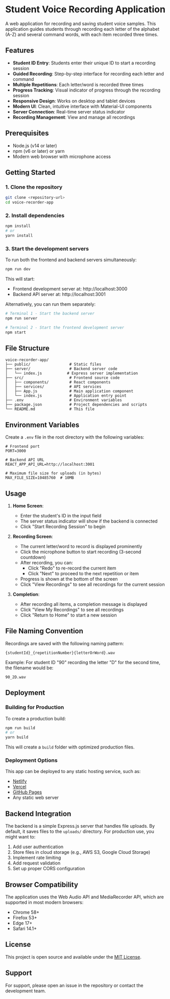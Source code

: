 # Student Voice Recording Application

A web application for recording and saving student voice samples. This application guides students through recording each letter of the alphabet (A-Z) and several command words, with each item recorded three times.

## Features

- **Student ID Entry**: Students enter their unique ID to start a recording session
- **Guided Recording**: Step-by-step interface for recording each letter and command
- **Multiple Repetitions**: Each letter/word is recorded three times
- **Progress Tracking**: Visual indicator of progress through the recording session
- **Responsive Design**: Works on desktop and tablet devices
- **Modern UI**: Clean, intuitive interface with Material-UI components
- **Server Connection**: Real-time server status indicator
- **Recording Management**: View and manage all recordings

## Prerequisites

- Node.js (v14 or later)
- npm (v6 or later) or yarn
- Modern web browser with microphone access

## Getting Started

### 1. Clone the repository

```bash
git clone <repository-url>
cd voice-recorder-app
```

### 2. Install dependencies

```bash
npm install
# or
yarn install
```

### 3. Start the development servers

To run both the frontend and backend servers simultaneously:

```bash
npm run dev
```

This will start:
- Frontend development server at: http://localhost:3000
- Backend API server at: http://localhost:3001

Alternatively, you can run them separately:

```bash
# Terminal 1 - Start the backend server
npm run server

# Terminal 2 - Start the frontend development server
npm start
```

## File Structure

```
voice-recorder-app/
├── public/                 # Static files
├── server/                 # Backend server code
│   └── index.js           # Express server implementation
├── src/                    # Frontend source code
│   ├── components/         # React components
│   ├── services/           # API services
│   ├── App.js              # Main application component
│   └── index.js            # Application entry point
├── .env                    # Environment variables
├── package.json            # Project dependencies and scripts
└── README.md               # This file
```

## Environment Variables

Create a `.env` file in the root directory with the following variables:

```
# Frontend port
PORT=3000

# Backend API URL
REACT_APP_API_URL=http://localhost:3001

# Maximum file size for uploads (in bytes)
MAX_FILE_SIZE=10485760  # 10MB
```

## Usage

1. **Home Screen**:
   - Enter the student's ID in the input field
   - The server status indicator will show if the backend is connected
   - Click "Start Recording Session" to begin

2. **Recording Screen**:
   - The current letter/word to record is displayed prominently
   - Click the microphone button to start recording (3-second countdown)
   - After recording, you can:
     - Click "Redo" to re-record the current item
     - Click "Next" to proceed to the next repetition or item
   - Progress is shown at the bottom of the screen
   - Click "View Recordings" to see all recordings for the current session

3. **Completion**:
   - After recording all items, a completion message is displayed
   - Click "View My Recordings" to see all recordings
   - Click "Return to Home" to start a new session

## File Naming Convention

Recordings are saved with the following naming pattern:
```
{studentId}_{repetitionNumber}{letterOrWord}.wav
```

Example: For student ID "90" recording the letter "D" for the second time, the filename would be:
```
90_2D.wav
```

## Deployment

### Building for Production

To create a production build:
```bash
npm run build
# or
yarn build
```

This will create a `build` folder with optimized production files.

### Deployment Options

This app can be deployed to any static hosting service, such as:
- [Netlify](https://www.netlify.com/)
- [Vercel](https://vercel.com/)
- [GitHub Pages](https://pages.github.com/)
- Any static web server

## Backend Integration

The backend is a simple Express.js server that handles file uploads. By default, it saves files to the `uploads/` directory. For production use, you might want to:

1. Add user authentication
2. Store files in cloud storage (e.g., AWS S3, Google Cloud Storage)
3. Implement rate limiting
4. Add request validation
5. Set up proper CORS configuration

## Browser Compatibility

The application uses the Web Audio API and MediaRecorder API, which are supported in most modern browsers:
- Chrome 58+
- Firefox 53+
- Edge 17+
- Safari 14.1+

## License

This project is open source and available under the [MIT License](LICENSE).

## Support

For support, please open an issue in the repository or contact the development team.
